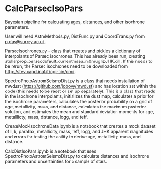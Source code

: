 # CalcParsecIsoPars
Bayesian pipeline for calculating ages, distances, and other isochrone parameters.

User will need AstroMethods.py, DistFunc.py and CoordTrans.py from p.das@surrey.ac.uk. 

ParsecIsochrones.py - class that creates and pickles a dictionary of interpolants of Parsec isochrones. This has already been run, creating stellarprop_parsecdefault_currentmass_m0mugrizJHK.dill. If this needs to be rerun, the Parsec isochrones need to be downloaded from http://stev.oapd.inaf.it/cgi-bin/cmd.

SpectroPhotoAstromSeismoDist.py is a class that needs installation of mwdust (https://github.com/jobovy/mwdust) and has location set within the code (this needs to be reset or set up separately). This is a class that reads in the isochrone interpolants, initializes the dust map, calculates a prior for the isochrone parameters, calculates the posterior probability on a grid of age, metallicity, mass, and distance, calculates the maximum posterior solution, and estimates the mean and standard deviation moments for age, metalllicty, mass, distance, logg, and teff.

CreateMockIsochroneData.ipynb is a notebook that creates a mock dataset of l, b, parallax, metallicity, mass, teff, logg, and JHK apparent magnitudes and errors for testing the ability to derive age, metallicity, mass, and distance. 

CalcDistIsoPars.ipynb is a notebook that uses SpectroPhotoAstromSeismoDist.py to calculate distances and isochrone parameters and uncertainties for a sample of stars.


